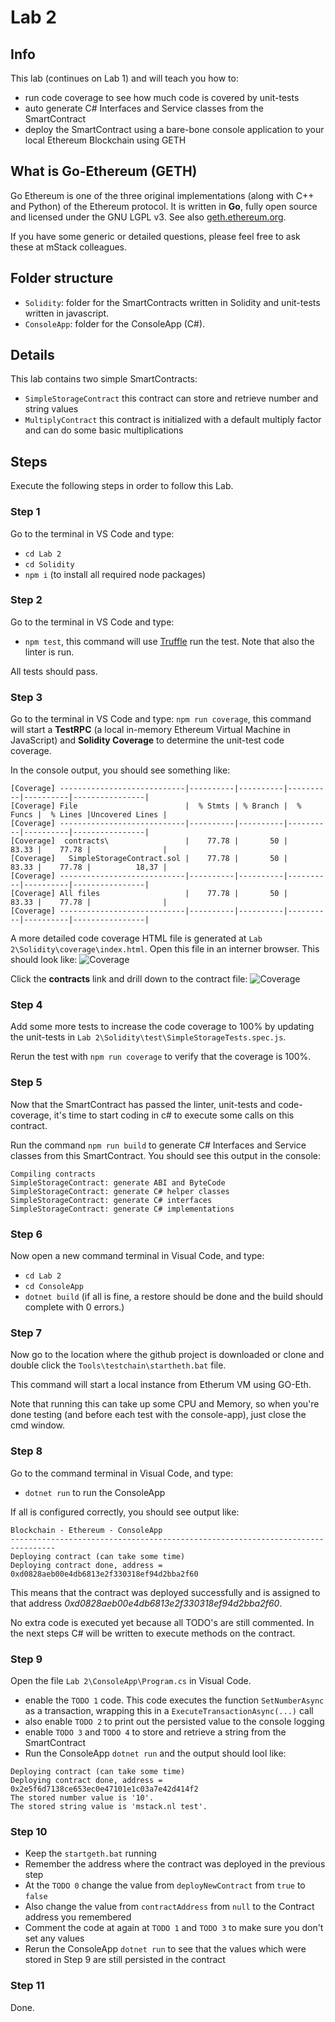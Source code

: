 # Lab 2

## Info

This lab (continues on Lab 1) and will teach you how to:

- run code coverage to see how much code is covered by unit-tests
- auto generate C# Interfaces and Service classes from the SmartContract
- deploy the SmartContract using a bare-bone console application to your local Ethereum Blockchain using GETH

## What is Go-Ethereum (GETH)

Go Ethereum is one of the three original implementations (along with C++ and Python) of the Ethereum protocol. It is written in **Go**, fully open source and licensed under the GNU LGPL v3. See also [geth.ethereum.org](https://geth.ethereum.org/).

If you have some generic or detailed questions, please feel free to ask these at mStack colleagues.

## Folder structure

- `Solidity`: folder for the SmartContracts written in Solidity and unit-tests written in javascript.
- `ConsoleApp`: folder for the ConsoleApp (C#).

## Details

This lab contains two simple SmartContracts:

- `SimpleStorageContract` this contract can store and retrieve number and string values
- `MultiplyContract` this contract is initialized with a default multiply factor and can do some basic multiplications

## Steps

Execute the following steps in order to follow this Lab.

### Step 1

Go to the terminal in VS Code and type:

- `cd Lab 2`
- `cd Solidity`
- `npm i` (to install all required node packages)

### Step 2

Go to the terminal in VS Code and type:

- `npm test`, this command will use [Truffle](https://github.com/trufflesuite/truffle) run the test. Note that also the linter is run.

All tests should pass.

### Step 3

Go to the terminal in VS Code and type:
`npm run coverage`, this command will start a **TestRPC** (a local in-memory Ethereum Virtual Machine in JavaScript) and **Solidity Coverage** to determine the unit-test code coverage.

In the console output, you should see something like:

``` x
[Coverage] ----------------------------|----------|----------|----------|----------|----------------|
[Coverage] File                        |  % Stmts | % Branch |  % Funcs |  % Lines |Uncovered Lines |
[Coverage] ----------------------------|----------|----------|----------|----------|----------------|
[Coverage]  contracts\                 |    77.78 |       50 |    83.33 |    77.78 |                |
[Coverage]   SimpleStorageContract.sol |    77.78 |       50 |    83.33 |    77.78 |          18,37 |
[Coverage] ----------------------------|----------|----------|----------|----------|----------------|
[Coverage] All files                   |    77.78 |       50 |    83.33 |    77.78 |                |
[Coverage] ----------------------------|----------|----------|----------|----------|----------------|
```

A more detailed code coverage HTML file is generated at `Lab 2\Solidity\coverage\index.html`. Open this file in an interner browser. This should look like:
![Coverage](coverage-lab2.png)

Click the **contracts** link and drill down to the contract file:
![Coverage](coverage-contract-lab2.png)

### Step 4

Add some more tests to increase the code coverage to 100% by updating the unit-tests in `Lab 2\Solidity\test\SimpleStorageTests.spec.js`.

Rerun the test with `npm run coverage` to verify that the coverage is 100%.

### Step 5

Now that the SmartContract has passed the linter, unit-tests and code-coverage, it's time to start coding in c# to execute some calls on this contract.

Run the command `npm run build` to generate C# Interfaces and Service classes from this SmartContract. You should see this output in the console:

``` x
Compiling contracts
SimpleStorageContract: generate ABI and ByteCode
SimpleStorageContract: generate C# helper classes
SimpleStorageContract: generate C# interfaces
SimpleStorageContract: generate C# implementations
```

### Step 6

Now open a new command terminal in Visual Code, and type:

- `cd Lab 2`
- `cd ConsoleApp`
- `dotnet build` (if all is fine, a restore should be done and the build should complete with 0 errors.)

### Step 7

Now go to the location where the github project is downloaded or clone and double click the `Tools\testchain\startheth.bat` file.

This command will start a local instance from Etherum VM using GO-Eth.

Note that running this can take up some CPU and Memory, so when you're done testing (and before each test with the console-app), just close the cmd window.

### Step 8

Go to the command terminal in Visual Code, and type:

- `dotnet run` to run the ConsoleApp

If all is configured correctly, you should see output like:

``` x
Blockchain - Ethereum - ConsoleApp
--------------------------------------------------------------------------------
Deploying contract (can take some time)
Deploying contract done, address = 0xd0828aeb00e4db6813e2f330318ef94d2bba2f60
```

This means that the contract was deployed successfully and is assigned to that address *0xd0828aeb00e4db6813e2f330318ef94d2bba2f60*.

No extra code is executed yet because all TODO's are still commented. In the next steps C# will be written to execute methods on the contract.

### Step 9

Open the file `Lab 2\ConsoleApp\Program.cs` in Visual Code.

- enable the `TODO 1` code. This code executes the function `SetNumberAsync` as a transaction, wrapping this in a `ExecuteTransactionAsync(...)` call
- also enable `TODO 2` to print out the persisted value to the console logging
- enable `TODO 3` and `TODO 4` to store and retrieve a string from the SmartContract
- Run the ConsoleApp `dotnet run` and the output should lool like:

``` x
Deploying contract (can take some time)
Deploying contract done, address = 0x2e5f6d7138ce653ec0e47101e1c03a7e42d414f2
The stored number value is '10'.
The stored string value is 'mstack.nl test'.
```

### Step 10

- Keep the `startgeth.bat` running
- Remember the address where the contract was deployed in the previous step
- At the `TODO 0` change the value from `deployNewContract` from `true` to `false`
- Also change the value from `contractAddress` from `null` to the Contract address you remembered
- Comment the code at again at `TODO 1` and `TODO 3` to make sure you don't set any values
- Rerun the ConsoleApp `dotnet run` to see that the values which were stored in Step 9 are still persisted in the contract

### Step 11

Done.
